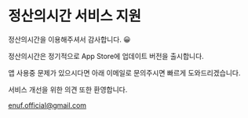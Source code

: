 # 정산의시간 서비스 지원

정산의시간을 이용해주셔서 감사합니다. 😀

정산의시간은 정기적으로 App Store에 업데이트 버전을 출시합니다.

앱 사용중 문제가 있으시다면 아래 이메일로 문의주시면 빠르게 도와드리겠습니다.

서비스 개선을 위한 의견 또한 환영합니다.

<enuf.official@gmail.com>
